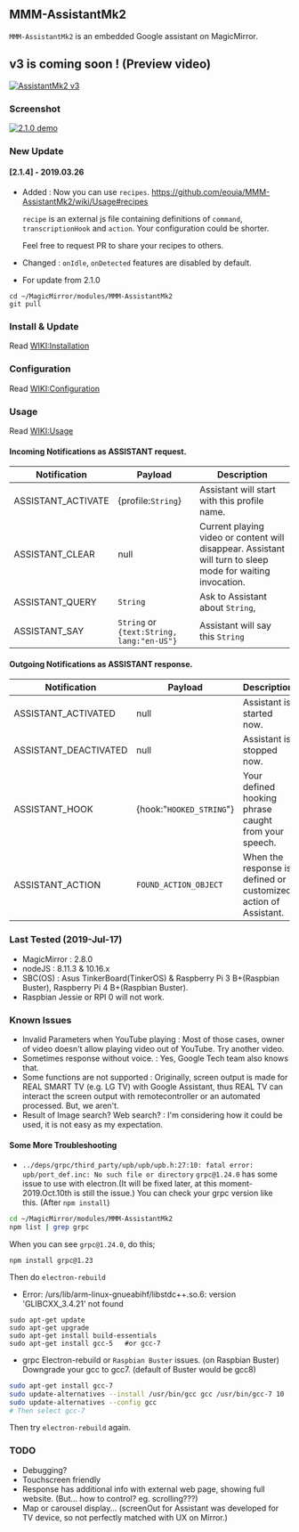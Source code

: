 ## MMM-AssistantMk2
`MMM-AssistantMk2` is an embedded Google assistant on MagicMirror.

## v3 is coming soon ! (Preview video)
[![AssistantMk2 v3 ](https://raw.githubusercontent.com/eouia/MMM-AssistantMk2/3-dev/resources/AMk2_Small.png)](https://youtu.be/e7Xg95mL8JE)

### Screenshot
[![2.1.0 demo](https://img.youtube.com/vi/7yI_9NfhpwI/1.jpg)](https://youtu.be/7yI_9NfhpwI)

### New Update
#### [2.1.4] - 2019.03.26
- Added : Now you can use `recipes`. https://github.com/eouia/MMM-AssistantMk2/wiki/Usage#recipes
    
  `recipe` is an external js file containing definitions of `command`, `transcriptionHook` and `action`. Your configuration could be shorter.
  
  Feel free to request PR to share your recipes to others.
- Changed : `onIdle`, `onDetected` features are disabled by default.

- For update from 2.1.0
```
cd ~/MagicMirror/modules/MMM-AssistantMk2
git pull
```

### Install & Update
Read [WIKI:Installation](https://github.com/eouia/MMM-AssistantMk2/wiki/Installation)

### Configuration
Read [WIKI:Configuration](https://github.com/eouia/MMM-AssistantMk2/wiki/Configuration)

### Usage
Read [WIKI:Usage](https://github.com/eouia/MMM-AssistantMk2/wiki/Usage)


#### Incoming Notifications as ASSISTANT request.
|Notification|Payload|Description|
|---|---|---|
|ASSISTANT_ACTIVATE|{profile:`String`}|Assistant will start with this profile name.
|ASSISTANT_CLEAR|null|Current playing video or content will disappear. Assistant will turn to sleep mode for waiting invocation.
|ASSISTANT_QUERY| `String` | Ask to Assistant about `String`,
|ASSISTANT_SAY| `String` or `{text:String, lang:"en-US"}` | Assistant will say this `String`

#### Outgoing Notifications as ASSISTANT response.
|Notification|Payload|Description|
|---|---|---|
|ASSISTANT_ACTIVATED|null|Assistant is started now.
|ASSISTANT_DEACTIVATED|null|Assistant is stopped now.
|ASSISTANT_HOOK|{hook:"`HOOKED_STRING`"}|Your defined hooking phrase caught from your speech.
|ASSISTANT_ACTION|`FOUND_ACTION_OBJECT`|When the response is defined or customized action of Assistant.


### Last Tested (2019-Jul-17)
- MagicMirror : 2.8.0
- nodeJS : 8.11.3 & 10.16.x
- SBC(OS) : Asus TinkerBoard(TinkerOS) & Raspberry Pi 3 B+(Raspbian Buster), Raspberry Pi 4 B+(Raspbian Buster).
- Raspbian Jessie or RPI 0 will not work.


### Known Issues
- Invalid Parameters when YouTube playing : Most of those cases, owner of video doesn't allow playing video out of YouTube. Try another video.
- Sometimes response without voice. : Yes, Google Tech team also knows that.
- Some functions are not supported : Originally, screen output is made for REAL SMART TV (e.g. LG TV) with Google Assistant, thus REAL TV can interact the screen output with remotecontroller or an automated processed. But, we aren't.
- Result of Image search? Web search? : I'm considering how it could be used, it is not easy as my expectation.

#### Some More Troubleshooting 
- `../deps/grpc/third_party/upb/upb/upb.h:27:10: fatal error: upb/port_def.inc: No such file or directory`
`grpc@1.24.0` has some issue to use with electron.(It will be fixed later, at this moment-2019.Oct.10th is still the issue.) You can check your grpc version like this. (After `npm install`)
```sh
cd ~/MagicMirror/modules/MMM-AssistantMk2
npm list | grep grpc
```
When you can see `grpc@1.24.0`, do this;
```
npm install grpc@1.23
```
Then do `electron-rebuild`

- Error: /urs/lib/arm-linux-gnueabihf/libstdc++.so.6: version 'GLIBCXX_3.4.21' not found
```
sudo apt-get update
sudo apt-get upgrade
sudo apt-get install build-essentials
sudo apt-get install gcc-5   #or gcc-7
```
- grpc Electron-rebuild or `Raspbian Buster` issues. (on Raspbian Buster)
Downgrade your gcc to gcc7. (default of Buster would be gcc8)
```sh
sudo apt-get install gcc-7
sudo update-alternatives --install /usr/bin/gcc gcc /usr/bin/gcc-7 10
sudo update-alternatives --config gcc
# Then select gcc-7 
```
Then try `electron-rebuild` again.

### TODO
- Debugging?
- Touchscreen friendly
- Response has additional info with external web page, showing full website. (But... how to control? eg. scrolling???)
- Map or carousel display... (screenOut for Assistant was developed for TV device, so not perfectly matched with UX on Mirror.)
